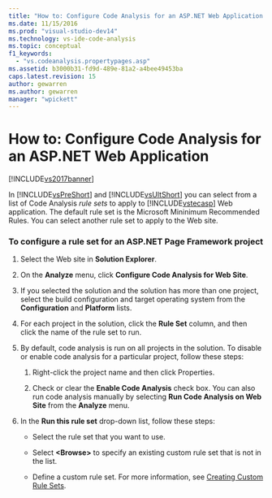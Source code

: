 ```yaml
---
title: "How to: Configure Code Analysis for an ASP.NET Web Application | Microsoft Docs"
ms.date: 11/15/2016
ms.prod: "visual-studio-dev14"
ms.technology: vs-ide-code-analysis
ms.topic: conceptual
f1_keywords: 
  - "vs.codeanalysis.propertypages.asp"
ms.assetid: b3000b31-fd9d-489e-81a2-a4bee49453ba
caps.latest.revision: 15
author: gewarren
ms.author: gewarren
manager: "wpickett"
---
```

# How to: Configure Code Analysis for an ASP.NET Web Application
[!INCLUDE[vs2017banner](../includes/vs2017banner.md)]

In [!INCLUDE[vsPreShort](../includes/vspreshort-md.md)] and [!INCLUDE[vsUltShort](../includes/vsultshort-md.md)] you can select from a list of Code Analysis *rule sets* to apply to [!INCLUDE[vstecasp](../includes/vstecasp-md.md)] Web application. The default rule set is the Microsoft Mininimum Recommended Rules. You can select another rule set to apply to the Web site.  
  
### To configure a rule set for an ASP.NET Page Framework project  
  
1. Select the Web site in **Solution Explorer**.  
  
2. On the **Analyze** menu, click **Configure Code Analysis for Web Site**.  
  
3. If you selected the solution and the solution has more than one project, select the build configuration and target operating system from the **Configuration** and **Platform** lists.  
  
4. For each project in the solution, click the **Rule Set** column, and then click the name of the rule set to run.  
  
5. By default, code analysis is run on all projects in the solution. To disable or enable code analysis for a particular project, follow these steps:  
  
    1.  Right-click the project name and then click Properties.  
  
    2.  Check or clear the **Enable Code Analysis** check box. You can also run code analysis manually by selecting **Run Code Analysis on Web Site** from the **Analyze** menu.  
  
6. In the **Run this rule set** drop-down list, follow these steps:  
  
    - Select the rule set that you want to use.  
  
    - Select **\<Browse>** to specify an existing custom rule set that is not in the list.  
  
    - Define a custom rule set. For more information, see [Creating Custom Rule Sets](../code-quality/creating-custom-code-analysis-rule-sets.md).
